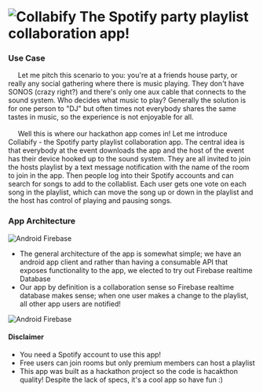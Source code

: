 ![Collabify](https://github.com/tymoorej/Collabify/blob/uiRedesign/public/colllabify-logo.png)
The Spotify party playlist collaboration app!
=============

### Use Case
<p> &nbsp;&nbsp;&nbsp;&nbsp;&nbsp;Let me pitch this scenario to you: you're at a friends house party, or really any social gathering where there is music playing. They don't have SONOS (crazy right?) and there's only one aux cable that connects to the sound system. Who decides what music to play? Generally the solution is for one person to "DJ" but often times not everybody shares the same tastes in music, so the experience is not enjoyable for all.
<br><br>&nbsp;&nbsp;&nbsp;&nbsp;&nbsp;Well this is where our hackathon app comes in! Let me introduce Collabify - the Spotify party playlist collaboration app. The central idea is that everybody at the event downloads the app and the host of the event has their device hooked up to the sound system. They are all invited to join the hosts playlist by a text message notification with the name of the room to join in the app. Then people log into their Spotify accounts and can search for songs to add to the collablist. Each user gets one vote on each song in the playlist, which can move the song up or down in the playlist and the host has control of playing and pausing songs.</p>

### App Architecture
![Android Firebase](https://github.com/tymoorej/Collabify/blob/uiRedesign/public/android-firebase.png)
* The general architecture of the app is somewhat simple; we have an android app client and rather than having a consumable API that exposes functionality to the app, we elected to try out Firebase realtime Database
* Our app by definition is a collaboration sense so Firebase realtime database makes sense; when one user makes a change to the playlist, all other app users are notified!

![Android Firebase](https://github.com/tymoorej/Collabify/blob/uiRedesign/public/collabify-flow.png)

#### Disclaimer
* You need a Spotify account to use this app!
* Free users can join rooms but only premium members can host a playlist
* This app was built as a hackathon project so the code is hacakthon quality! Despite the lack of specs, it's a cool app so have fun :)


